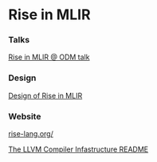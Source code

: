 # Rise in MLIR

### Talks
[Rise in MLIR @ ODM talk](https://drive.google.com/drive/u/0/folders/1ysFBcQhlgDiJg-K87m4WRTa7dKLUyiDM)

### Design
[Design of Rise in MLIR](https://github.com/rise-lang/mlir-doc)

### Website
[rise-lang.org/](https://rise-lang.org/)



[The LLVM Compiler Infastructure README](https://github.com/llvm/llvm-project/blob/master/README.md)
